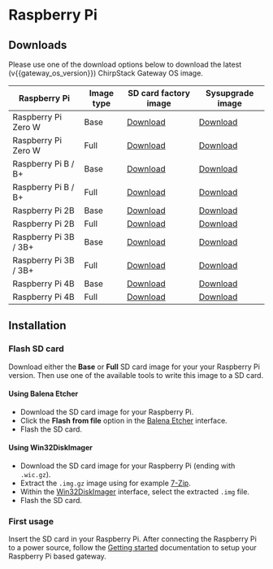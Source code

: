 # Raspberry Pi

## Downloads

Please use one of the download options below to download the latest
(v{{gateway_os_version}}) ChirpStack Gateway OS image. 

| Raspberry Pi | Image type | SD card factory image | Sysupgrade image |
| ------------ | ---------- | --------------------- | ---------------- |
| Raspberry Pi Zero W | Base | [Download](https://artifacts.chirpstack.io/downloads/chirpstack-gateway-os/{{gateway_os_version}}/raspberrypi/bcm27xx/bcm2708/chirpstack-gateway-os-{{gateway_os_version}}-base-bcm27xx-bcm2708-rpi-squashfs-factory.img.gz) | [Download](https://artifacts.chirpstack.io/downloads/chirpstack-gateway-os/{{gateway_os_version}}/raspberrypi/bcm27xx/bcm2708/chirpstack-gateway-os-{{gateway_os_version}}-base-bcm27xx-bcm2708-rpi-squashfs-sysupgrade.img.gz) |
| Raspberry Pi Zero W | Full | [Download](https://artifacts.chirpstack.io/downloads/chirpstack-gateway-os/{{gateway_os_version}}/raspberrypi/bcm27xx/bcm2708/chirpstack-gateway-os-{{gateway_os_version}}-full-bcm27xx-bcm2708-rpi-squashfs-factory.img.gz) | [Download](https://artifacts.chirpstack.io/downloads/chirpstack-gateway-os/{{gateway_os_version}}/raspberrypi/bcm27xx/bcm2708/chirpstack-gateway-os-{{gateway_os_version}}-full-bcm27xx-bcm2708-rpi-squashfs-sysupgrade.img.gz) |
| Raspberry Pi B / B+ | Base | [Download](https://artifacts.chirpstack.io/downloads/chirpstack-gateway-os/{{gateway_os_version}}/raspberrypi/bcm27xx/bcm2708/chirpstack-gateway-os-{{gateway_os_version}}-base-bcm27xx-bcm2708-rpi-squashfs-factory.img.gz) | [Download](https://artifacts.chirpstack.io/downloads/chirpstack-gateway-os/{{gateway_os_version}}/raspberrypi/bcm27xx/bcm2708/chirpstack-gateway-os-{{gateway_os_version}}-base-bcm27xx-bcm2708-rpi-squashfs-sysupgrade.img.gz) |
| Raspberry Pi B / B+ | Full | [Download](https://artifacts.chirpstack.io/downloads/chirpstack-gateway-os/{{gateway_os_version}}/raspberrypi/bcm27xx/bcm2708/chirpstack-gateway-os-{{gateway_os_version}}-full-bcm27xx-bcm2708-rpi-squashfs-factory.img.gz) | [Download](https://artifacts.chirpstack.io/downloads/chirpstack-gateway-os/{{gateway_os_version}}/raspberrypi/bcm27xx/bcm2708/chirpstack-gateway-os-{{gateway_os_version}}-full-bcm27xx-bcm2708-rpi-squashfs-sysupgrade.img.gz) |
| Raspberry Pi 2B | Base | [Download](https://artifacts.chirpstack.io/downloads/chirpstack-gateway-os/{{gateway_os_version}}/raspberrypi/bcm27xx/bcm2709/chirpstack-gateway-os-{{gateway_os_version}}-base-bcm27xx-bcm2709-rpi-2-squashfs-factory.img.gz) | [Download](https://artifacts.chirpstack.io/downloads/chirpstack-gateway-os/{{gateway_os_version}}/raspberrypi/bcm27xx/bcm2709/chirpstack-gateway-os-{{gateway_os_version}}-base-bcm27xx-bcm2709-rpi-2-squashfs-sysupgrade.img.gz) |
| Raspberry Pi 2B | Full | [Download](https://artifacts.chirpstack.io/downloads/chirpstack-gateway-os/{{gateway_os_version}}/raspberrypi/bcm27xx/bcm2709/chirpstack-gateway-os-{{gateway_os_version}}-full-bcm27xx-bcm2709-rpi-2-squashfs-factory.img.gz) | [Download](https://artifacts.chirpstack.io/downloads/chirpstack-gateway-os/{{gateway_os_version}}/raspberrypi/bcm27xx/bcm2709/chirpstack-gateway-os-{{gateway_os_version}}-full-bcm27xx-bcm2709-rpi-2-squashfs-sysupgrade.img.gz) |
| Raspberry Pi 3B / 3B+ | Base | [Download](https://artifacts.chirpstack.io/downloads/chirpstack-gateway-os/{{gateway_os_version}}/raspberrypi/bcm27xx/bcm2709/chirpstack-gateway-os-{{gateway_os_version}}-base-bcm27xx-bcm2709-rpi-2-squashfs-factory.img.gz) | [Download](https://artifacts.chirpstack.io/downloads/chirpstack-gateway-os/{{gateway_os_version}}/raspberrypi/bcm27xx/bcm2709/chirpstack-gateway-os-{{gateway_os_version}}-base-bcm27xx-bcm2709-rpi-2-squashfs-sysupgrade.img.gz) |
| Raspberry Pi 3B / 3B+ | Full | [Download](https://artifacts.chirpstack.io/downloads/chirpstack-gateway-os/{{gateway_os_version}}/raspberrypi/bcm27xx/bcm2709/chirpstack-gateway-os-{{gateway_os_version}}-full-bcm27xx-bcm2709-rpi-2-squashfs-factory.img.gz) | [Download](https://artifacts.chirpstack.io/downloads/chirpstack-gateway-os/{{gateway_os_version}}/raspberrypi/bcm27xx/bcm2709/chirpstack-gateway-os-{{gateway_os_version}}-full-bcm27xx-bcm2709-rpi-2-squashfs-sysupgrade.img.gz) |
| Raspberry Pi 4B | Base | [Download](https://artifacts.chirpstack.io/downloads/chirpstack-gateway-os/{{gateway_os_version}}/raspberrypi/bcm27xx/bcm2709/chirpstack-gateway-os-{{gateway_os_version}}-base-bcm27xx-bcm2709-rpi-2-squashfs-factory.img.gz) | [Download](https://artifacts.chirpstack.io/downloads/chirpstack-gateway-os/{{gateway_os_version}}/raspberrypi/bcm27xx/bcm2709/chirpstack-gateway-os-{{gateway_os_version}}-base-bcm27xx-bcm2709-rpi-2-squashfs-sysupgrade.img.gz) |
| Raspberry Pi 4B | Full | [Download](https://artifacts.chirpstack.io/downloads/chirpstack-gateway-os/{{gateway_os_version}}/raspberrypi/bcm27xx/bcm2709/chirpstack-gateway-os-{{gateway_os_version}}-full-bcm27xx-bcm2709-rpi-2-squashfs-factory.img.gz) | [Download](https://artifacts.chirpstack.io/downloads/chirpstack-gateway-os/{{gateway_os_version}}/raspberrypi/bcm27xx/bcm2709/chirpstack-gateway-os-{{gateway_os_version}}-full-bcm27xx-bcm2709-rpi-2-squashfs-sysupgrade.img.gz) |

## Installation

### Flash SD card

Download either the **Base** or **Full** SD card image for your your Raspberry
Pi version. Then use one of the available tools to write this image to a SD
card.

#### Using Balena Etcher

* Download the SD card image for your Raspberry Pi.
* Click the **Flash from file** option in the [Balena Etcher](https://www.balena.io/etcher/) interface.
* Flash the SD card.

#### Using Win32DiskImager

* Download the SD card image for your Raspberry Pi (ending with `.wic.gz`).
* Extract the `.img.gz` image using for example [7-Zip](https://www.7-zip.org/).
* Within the [Win32DiskImager](http://sourceforge.net/projects/win32diskimager/) interface, select the extracted `.img` file.
* Flash the SD card.

### First usage

Insert the SD card in your Raspberry Pi. After connecting the Raspberry Pi to a
power source, follow the [Getting started](../getting-started.md)
documentation to setup your Raspberry Pi based gateway.